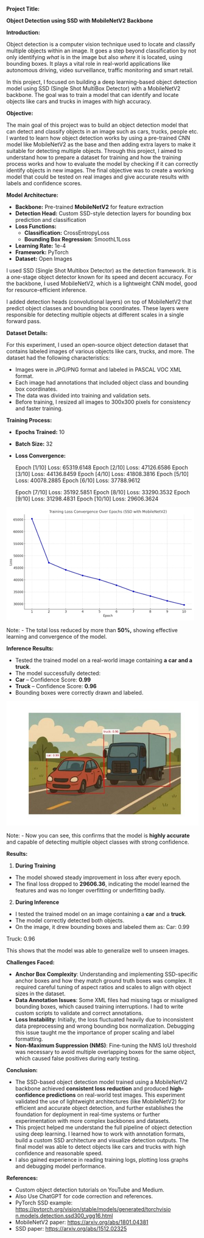 ﻿**Project Title:** 

**Object Detection using SSD with MobileNetV2 Backbone** 

**Introduction:** 

Object detection is a computer vision technique used to locate and classify multiple objects within an image. It goes a step beyond classification by not only identifying *what* is in the image but also *where* it is located, using bounding boxes. It plays a vital role in real-world applications like autonomous driving, video surveillance, traffic monitoring and smart retail. 

In this project, I focused on building a deep learning-based object detection model using SSD (Single Shot MultiBox Detector) with a MobileNetV2 backbone. The goal was to train a model that can identify and locate objects like cars and trucks in images with high accuracy. 

**Objective:** 

The main goal of this project was to build an object detection model that can detect and classify objects in an image such as cars, trucks, people etc. I wanted to learn how object detection works by using a pre-trained CNN model like MobileNetV2 as the base and then adding extra layers to make it suitable for detecting multiple objects. Through this project, I aimed to understand how to prepare a dataset for training and how the training process works and how to evaluate the model by checking if it can correctly identify objects in new images. The final objective was to create a working model that could be tested on real images and give accurate results with labels and confidence scores. 

**Model Architecture:** 

- **Backbone:** Pre-trained **MobileNetV2** for feature extraction 
- **Detection Head:** Custom SSD-style detection layers for bounding box prediction and classification 
- **Loss Functions:** 
  - **Classification:** CrossEntropyLoss 
  - **Bounding Box Regression:** SmoothL1Loss 
- **Learning Rate:** 1e-4 
- **Framework:** PyTorch 
- **Dataset:** Open Images

I used SSD (Single Shot Multibox Detector) as the detection framework. It is a one-stage object detector known for its speed and decent accuracy. For the backbone, I used MobileNetV2, which is a lightweight CNN model, good for resource-efficient inference. 

I added detection heads (convolutional layers) on top of MobileNetV2 that predict object classes and bounding box coordinates. These layers were responsible for detecting multiple objects at different scales in a single forward pass. 

**Dataset Details:** 

For this experiment, I used an open-source object detection dataset that contains labeled images of various objects like cars, trucks, and more. The dataset had the following characteristics: 

- Images were in JPG/PNG format and labeled in PASCAL VOC XML format. 
- Each image had annotations that included object class and bounding box coordinates. 
- The data was divided into training and validation sets. 
- Before training, I resized all images to 300x300 pixels for consistency and faster training. 

**Training Process:** 

- **Epochs Trained:** 10 
- **Batch Size:** 32 
- **Loss Convergence:** 

  Epoch [1/10]               Loss: 65319.6148   Epoch [2/10]               Loss: 47126.6586   Epoch [3/10]               Loss: 44136.8459   Epoch [4/10]               Loss: 41808.3816   Epoch [5/10]               Loss: 40078.2885   Epoch [6/10]               Loss: 37788.9612   

  Epoch [7/10]               Loss: 35192.5851   Epoch [8/10]               Loss: 33290.3532   Epoch [9/10]               Loss: 31298.4831   Epoch [10/10]             Loss: 29606.3624   

![alt text](https://github.com/Kaif2596/Object-Detection-Model-Building-Assignment/blob/main/image%2002.jpeg)

Note: - The total loss reduced by more than **50%,** showing effective learning and convergence of the model. 

**Inference Results:** 

- Tested the trained model on a real-world image containing **a** **car and a truck**. 
- The model successfully detected: 
- **Car** – Confidence Score: **0.99** 
- **Truck** – Confidence Score: **0.96** 
- Bounding boxes were correctly drawn and labeled. 

![alt text](https://github.com/Kaif2596/Object-Detection-Model-Building-Assignment/blob/main/image01.jpeg)

Note: - Now you can see, this confirms that the model is **highly accurate** and capable of detecting multiple object classes with strong confidence. 

**Results:** 

1) **During Training** 
- The model showed steady improvement in loss after every epoch. 
- The final loss dropped to **29606.36**, indicating the model learned the features and was no longer overfitting or underfitting badly. 
2) **During Inference** 
- I tested the trained model on an image containing a **car** and a **truck**. 
- The model correctly detected both objects. 
- On the image, it drew bounding boxes and labeled them as: Car: 0.99 

Truck: 0.96 

This shows that the model was able to generalize well to unseen images. 

**Challenges Faced:** 

- **Anchor Box Complexity**: Understanding and implementing SSD-specific anchor boxes and how they match ground truth boxes was complex. It required careful tuning of aspect ratios and scales to align with object sizes in the dataset. 
- **Data Annotation Issues**: Some XML files had missing tags or misaligned bounding boxes, which caused training interruptions. I had to write custom scripts to validate and correct annotations. 
- **Loss Instability**: Initially, the loss fluctuated heavily due to inconsistent data preprocessing and wrong bounding box normalization. Debugging this issue taught me the importance of proper scaling and label formatting. 
- **Non-Maximum Suppression (NMS)**: Fine-tuning the NMS IoU threshold was necessary to avoid multiple overlapping boxes for the same object, which caused false positives during early testing. 

**Conclusion:** 

- The SSD-based object detection model trained using a MobileNetV2 backbone achieved **consistent loss reduction** and produced **high- confidence predictions** on real-world test images. This experiment validated the use of lightweight architectures (like MobileNetV2) for efficient and accurate object detection, and further establishes the foundation for deployment in real-time systems or further experimentation with more complex backbones and datasets. 
- This project helped me understand the full pipeline of object detection using deep learning. I learned how to work with annotation formats, build a custom SSD architecture and visualize detection outputs. The final model was able to detect objects like cars and trucks with high confidence and reasonable speed. 
- I also gained experience in reading training logs, plotting loss graphs and debugging model performance. 

**References:** 

- Custom object detection tutorials on YouTube and Medium. 
- Also Use ChatGPT for code correction and references. 
- PyTorch SSD example:  [https://pytorch.org/vision/stable/models/generated/torchvisio n.models.detection.ssd300_vgg16.html ](https://pytorch.org/vision/stable/models/generated/torchvision.models.detection.ssd300_vgg16.html) 
- MobileNetV2 paper: [ https://arxiv.org/abs/1801.04381 ](https://arxiv.org/abs/1801.04381) 
- SSD paper: [ https://arxiv.org/abs/1512.02325 ](https://arxiv.org/abs/1512.02325) 
